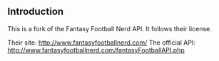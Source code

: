 Introduction
------------

This is a fork of the Fantasy Football Nerd API. It follows their license.

Their site:       <http://www.fantasyfootballnerd.com/>
The official API: <http://www.fantasyfootballnerd.com/fantasyFootballAPI.php>
